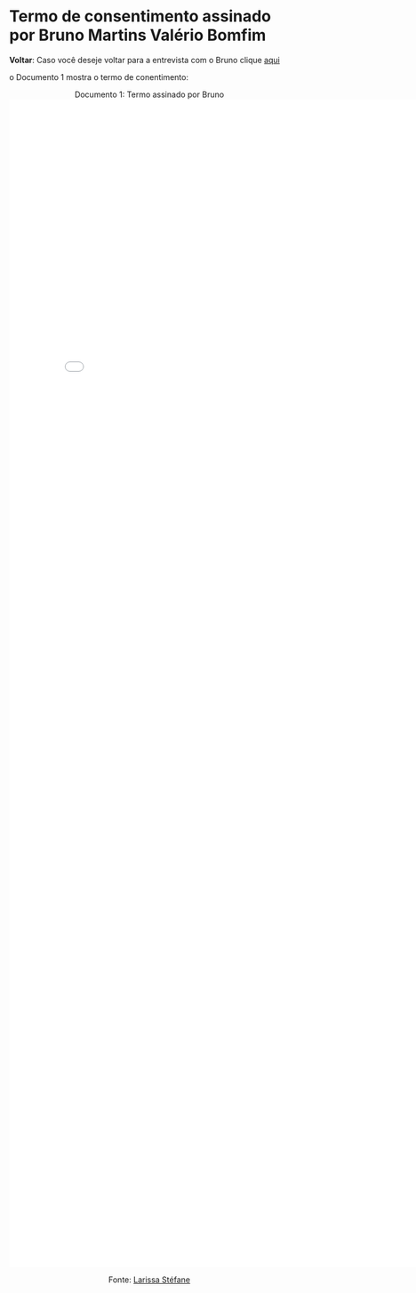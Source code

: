 # Termo de consentimento assinado por Bruno Martins Valério Bomfim

**Voltar**: Caso você deseje voltar para a entrevista com o Bruno clique [aqui](docs/PerfilUsuario/Estudantes/Entrevistas/Gravacao/BrunoMartins.md)

o Documento 1 mostra o termo de conentimento:

<div align="center">
  Documento 1: Termo assinado por Bruno
  
  <embed src="Midia/Termos_Consentimentos_Assinados/Termo_Bruno.pdf" width="800px" height="2100px" />

  Fonte:  [Larissa Stéfane](https://github.com/SkywalkerSupreme)

</div>

